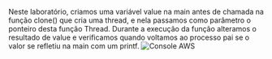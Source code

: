 Neste laboratório, criamos uma variável value na main antes de chamada na função clone() que cria uma thread, e nela passamos como parâmetro o ponteiro desta função Thread. Durante a execução da função alteramos o resultado de value e verificamos quando voltamos ao processo pai se o valor se refletiu na main com um printf.
<img src="https://i.imgur.com/eZfVlzX.jpeg" alt="Console AWS">
